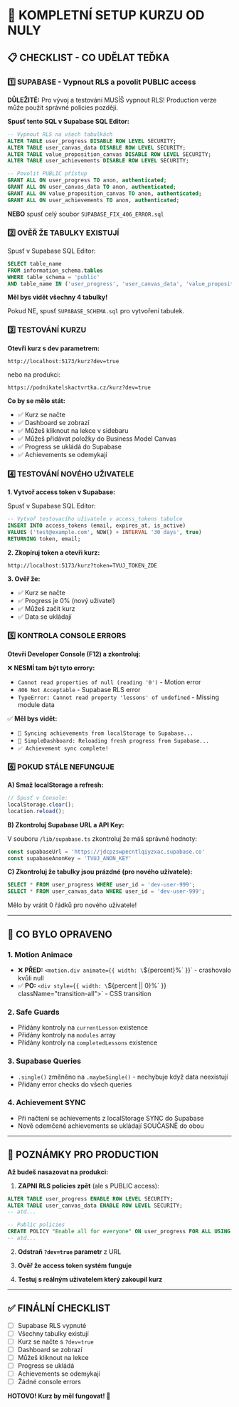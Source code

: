 # 🚀 KOMPLETNÍ SETUP KURZU OD NULY

## 📋 CHECKLIST - CO UDĚLAT TEĎKA

### 1️⃣ SUPABASE - Vypnout RLS a povolit PUBLIC access

**DŮLEŽITÉ:** Pro vývoj a testování MUSÍŠ vypnout RLS! Production verze může použít správné policies později.

**Spusť tento SQL v Supabase SQL Editor:**

```sql
-- Vypnout RLS na všech tabulkách
ALTER TABLE user_progress DISABLE ROW LEVEL SECURITY;
ALTER TABLE user_canvas_data DISABLE ROW LEVEL SECURITY;
ALTER TABLE value_proposition_canvas DISABLE ROW LEVEL SECURITY;
ALTER TABLE user_achievements DISABLE ROW LEVEL SECURITY;

-- Povolit PUBLIC přístup
GRANT ALL ON user_progress TO anon, authenticated;
GRANT ALL ON user_canvas_data TO anon, authenticated;
GRANT ALL ON value_proposition_canvas TO anon, authenticated;
GRANT ALL ON user_achievements TO anon, authenticated;
```

**NEBO** spusť celý soubor `SUPABASE_FIX_406_ERROR.sql`

### 2️⃣ OVĚŘ ŽE TABULKY EXISTUJÍ

Spusť v Supabase SQL Editor:

```sql
SELECT table_name 
FROM information_schema.tables 
WHERE table_schema = 'public' 
AND table_name IN ('user_progress', 'user_canvas_data', 'value_proposition_canvas', 'user_achievements');
```

**Měl bys vidět všechny 4 tabulky!**

Pokud NE, spusť `SUPABASE_SCHEMA.sql` pro vytvoření tabulek.

### 3️⃣ TESTOVÁNÍ KURZU

**Otevři kurz s dev parametrem:**

```
http://localhost:5173/kurz?dev=true
```

nebo na produkci:

```
https://podnikatelskactvrtka.cz/kurz?dev=true
```

**Co by se mělo stát:**
- ✅ Kurz se načte
- ✅ Dashboard se zobrazí
- ✅ Můžeš kliknout na lekce v sidebaru
- ✅ Můžeš přidávat položky do Business Model Canvas
- ✅ Progress se ukládá do Supabase
- ✅ Achievements se odemykají

### 4️⃣ TESTOVÁNÍ NOVÉHO UŽIVATELE

**1. Vytvoř access token v Supabase:**

Spusť v Supabase SQL Editor:

```sql
-- Vytvoř testovacího uživatele v access_tokens tabulce
INSERT INTO access_tokens (email, expires_at, is_active)
VALUES ('test@example.com', NOW() + INTERVAL '30 days', true)
RETURNING token, email;
```

**2. Zkopíruj token a otevři kurz:**

```
http://localhost:5173/kurz?token=TVUJ_TOKEN_ZDE
```

**3. Ověř že:**
- ✅ Kurz se načte
- ✅ Progress je 0% (nový uživatel)
- ✅ Můžeš začít kurz
- ✅ Data se ukládají

### 5️⃣ KONTROLA CONSOLE ERRORS

**Otevři Developer Console (F12) a zkontroluj:**

❌ **NESMÍ tam být tyto errory:**
- `Cannot read properties of null (reading '0')` - Motion error
- `406 Not Acceptable` - Supabase RLS error
- `TypeError: Cannot read property 'lessons' of undefined` - Missing module data

✅ **Měl bys vidět:**
- `🔄 Syncing achievements from localStorage to Supabase...`
- `🔄 SimpleDashboard: Reloading fresh progress from Supabase...`
- `✅ Achievement sync complete!`

### 6️⃣ POKUD STÁLE NEFUNGUJE

**A) Smaž localStorage a refresh:**

```javascript
// Spusť v Console:
localStorage.clear();
location.reload();
```

**B) Zkontroluj Supabase URL a API Key:**

V souboru `/lib/supabase.ts` zkontroluj že máš správné hodnoty:

```typescript
const supabaseUrl = 'https://jdcpzswpecntlqiyzxac.supabase.co'
const supabaseAnonKey = 'TVUJ_ANON_KEY'
```

**C) Zkontroluj že tabulky jsou prázdné (pro nového uživatele):**

```sql
SELECT * FROM user_progress WHERE user_id = 'dev-user-999';
SELECT * FROM user_canvas_data WHERE user_id = 'dev-user-999';
```

Mělo by vrátit 0 řádků pro nového uživatele!

---

## 🎯 CO BYLO OPRAVENO

### 1. Motion Animace
- ❌ **PŘED:** `<motion.div animate={{ width: \`${percent}%\` }}` - crashovalo kvůli null
- ✅ **PO:** `<div style={{ width: \`${percent || 0}%\` }} className="transition-all">` - CSS transition

### 2. Safe Guards
- Přidány kontroly na `currentLesson` existence
- Přidány kontroly na `modules` array
- Přidány kontroly na `completedLessons` existence

### 3. Supabase Queries
- `.single()` změněno na `.maybeSingle()` - nechybuje když data neexistují
- Přidány error checks do všech queries

### 4. Achievement SYNC
- Při načtení se achievements z localStorage SYNC do Supabase
- Nově odemčené achievements se ukládají SOUČASNĚ do obou

---

## 📝 POZNÁMKY PRO PRODUCTION

**Až budeš nasazovat na produkci:**

1. **ZAPNI RLS policies zpět** (ale s PUBLIC access):

```sql
ALTER TABLE user_progress ENABLE ROW LEVEL SECURITY;
ALTER TABLE user_canvas_data ENABLE ROW LEVEL SECURITY;
-- atd...

-- Public policies
CREATE POLICY "Enable all for everyone" ON user_progress FOR ALL USING (true);
-- atd...
```

2. **Odstraň `?dev=true` parametr** z URL

3. **Ověř že access token systém funguje**

4. **Testuj s reálným uživatelem který zakoupil kurz**

---

## ✅ FINÁLNÍ CHECKLIST

- [ ] Supabase RLS vypnuté
- [ ] Všechny tabulky existují
- [ ] Kurz se načte s `?dev=true`
- [ ] Dashboard se zobrazí
- [ ] Můžeš kliknout na lekce
- [ ] Progress se ukládá
- [ ] Achievements se odemykají
- [ ] Žádné console errors

**HOTOVO! Kurz by měl fungovat! 🎉**
